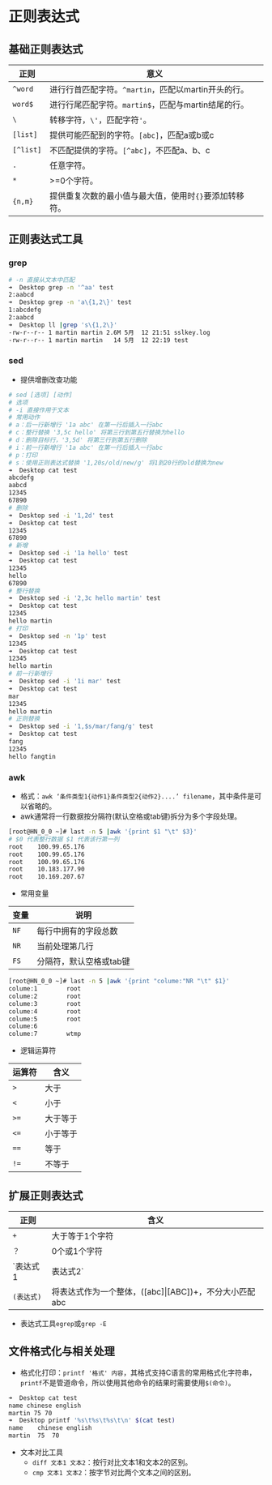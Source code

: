 # 正则表达式

## 基础正则表达式

| 正则      | 意义                                                   |
| --------- | ------------------------------------------------------ |
| `^word`   | 进行行首匹配字符。`^martin`，匹配以martin开头的行。    |
| `word$`   | 进行行尾匹配字符。`martin$`，匹配与martin结尾的行。    |
| `\`       | 转移字符，`\'`，匹配字符`'`。                          |
| `[list]`  | 提供可能匹配到的字符。`[abc]`，匹配a或b或c             |
| `[^list]` | 不匹配提供的字符。`[^abc]`，不匹配a、b、c              |
| `.`       | 任意字符。                                             |
| `*`       | \>=0个字符。                                           |
| `{n,m}`   | 提供重复次数的最小值与最大值，使用时`{}`要添加转移符。 |

## 正则表达式工具

### grep

```bash
# -n 直接从文本中匹配
➜  Desktop grep -n '^aa' test   
2:aabcd
➜  Desktop grep -n 'a\{1,2\}' test
1:abcdefg
2:aabcd
➜  Desktop ll |grep 's\{1,2\}'
-rw-r--r-- 1 martin martin 2.6M 5月  12 21:51 sslkey.log
-rw-r--r-- 1 martin martin   14 5月  12 22:19 test
```

### sed

- 提供增删改查功能

```bash
# sed [选项] [动作]
# 选项
# -i 直接作用于文本
# 常用动作
# a：后一行新增行 '1a abc' 在第一行后插入一行abc
# c：整行替换 '3,5c hello' 将第三行到第五行替换为hello
# d：删除目标行，'3,5d' 将第三行到第五行删除
# i：前一行新增行 '1a abc' 在第一行后插入一行abc
# p：打印
# s：使用正则表达式替换 '1,20s/old/new/g' 将1到20行的old替换为new
➜  Desktop cat test       
abcdefg
aabcd
12345
67890
# 删除
➜  Desktop sed -i '1,2d' test                                              
➜  Desktop cat test          
12345
67890
# 新增
➜  Desktop sed -i '1a hello' test
➜  Desktop cat test              
12345
hello
67890
# 整行替换
➜  Desktop sed -i '2,3c hello martin' test
➜  Desktop cat test                       
12345
hello martin
# 打印
➜  Desktop sed -n '1p' test
12345
➜  Desktop cat test
12345
hello martin
# 前一行新增行
➜  Desktop sed -i '1i mar' test
➜  Desktop cat test            
mar
12345
hello martin
# 正则替换
➜  Desktop sed -i '1,$s/mar/fang/g' test 
➜  Desktop cat test                     
fang
12345
hello fangtin
```

### awk

- 格式：`awk ‘条件类型1{动作1}条件类型2{动作2}....’ filename`，其中条件是可以省略的。
- awk通常将一行数据按分隔符(默认空格或tab键)拆分为多个字段处理。

```bash
[root@HN_0_0 ~]# last -n 5 |awk '{print $1 "\t" $3}'
# $0 代表整行数据 $1 代表该行第一列
root    100.99.65.176
root    100.99.65.176
root    100.99.65.176
root    10.183.177.90
root    10.169.207.67
```

- 常用变量

| 变量 | 说明                    |
| ---- | ----------------------- |
| `NF` | 每行中拥有的字段总数    |
| `NR` | 当前处理第几行          |
| `FS` | 分隔符，默认空格或tab键 |

```bash
[root@HN_0_0 ~]# last -n 5 |awk '{print "colume:"NR "\t" $1}'
colume:1        root
colume:2        root
colume:3        root
colume:4        root
colume:5        root
colume:6
colume:7        wtmp
```

- 逻辑运算符

| 运算符 | 含义     |
| ------ | -------- |
| `>`    | 大于     |
| `<`    | 小于     |
| `>=`   | 大于等于 |
| `<=`   | 小于等于 |
| `==`   | 等于     |
| `!=`   | 不等于   |

## 扩展正则表达式

| 正则              | 含义                                                   |
| ----------------- | ------------------------------------------------------ |
| `+`               | 大于等于1个字符                                        |
| `？`              | 0个或1个字符                                           |
| `表达式1|表达式2` | 表达式1或表达式2                                       |
| `(表达式)`        | 将表达式作为一个整体，([abc]\|[ABC])+，不分大小匹配abc |

- 表达式工具`egrep`或`grep -E`

## 文件格式化与相关处理

- 格式化打印：`printf '格式' 内容`，其格式支持C语言的常用格式化字符串，`printf`不是管道命令，所以使用其他命令的结果时需要使用`$(命令)`。

```bash
➜  Desktop cat test 
name chinese english
martin 75 70
➜  Desktop printf '%s\t%s\t%s\t\n' $(cat test) 
name	chinese	english	
martin	75	70	
```

- 文本对比工具
  - `diff 文本1 文本2`：按行对比文本1和文本2的区别。
  - `cmp 文本1 文本2`：按字节对比两个文本之间的区别。
